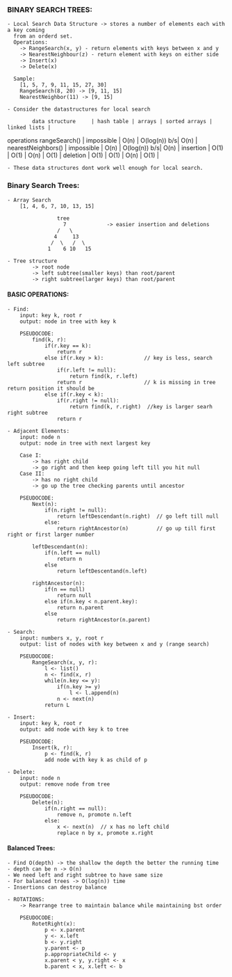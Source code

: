 ### BINARY SEARCH TREES:
    - Local Search Data Structure -> stores a number of elements each with a key coming
      from an orderd set.
      Operations:
        -> RangeSearch(x, y) - return elements with keys between x and y
        -> NearestNeighbour(z) - return element with keys on either side
        -> Insert(x)
        -> Delete(x)
      
      Sample:
        [1, 5, 7, 9, 11, 15, 27, 30]
        RangeSearch(8, 20) -> [9, 11, 15]
        NearestNeighbor(11) -> [9, 15]

    - Consider the datastructures for local search
        
            data structure     | hash table | arrays | sorted arrays | linked lists |
operations  rangeSearch()      | impossible |  O(n)  |  O(log(n)) b/s|     O(n)     | 
            nearestNeighbors() | impossible |  O(n)  |  O(log(n)) b/s|     O(n)     |
            insertion          |    O(1)    |  O(1)  |     O(n)      |     O(1)     |
            deletion           |    O(1)    |  O(1)  |     O(n)      |     O(1)     |
    
    - These data structures dont work well enough for local search.

### Binary Search Trees:
    - Array Search
        [1, 4, 6, 7, 10, 13, 15]

                    tree
                      7             -> easier insertion and deletions
                    /   \
                   4     13
                  /  \   /  \
                 1    6 10   15

    - Tree structure
            -> root node
            -> left subtree(smaller keys) than root/parent
            -> right subtree(larger keys) than root/parent

#### BASIC OPERATIONS:
    - Find:
        input: key k, root r
        output: node in tree with key k

        PSEUDOCODE:
            find(k, r):
                if(r.key == k):
                    return r
                else if(r.key > k):             // key is less, search left subtree
                    if(r.left != null):
                        return find(k, r.left)
                    return r                    // k is missing in tree return position it should be
                else if(r.key < k):
                    if(r.right != null):
                        return find(k, r.right)  //key is larger searh right subtree
                    return r

    - Adjacent Elements:
        input: node n
        output: node in tree with next largest key
        
        Case I:
            -> has right child
            -> go right and then keep going left till you hit null
        Case II:
            -> has no right child
            -> go up the tree checking parents until ancestor

        PSEUDOCODE:
            Next(n):
                if(n.right != null):
                    return leftDescendant(n.right)  // go left till null 
                else:
                    return rightAncestor(n)         // go up till first right or first larger number
            
            leftDescendant(n):
                if(n.left == null)
                    return n
                else
                    return leftDescentand(n.left)

            rightAncestor(n):
                if(n == null)
                    return null
                else if(n.key < n.parent.key):
                    return n.parent
                else
                    return rightAncestor(n.parent)

    - Search:
        input: numbers x, y, root r
        output: list of nodes with key between x and y (range search)

        PSEUDOCODE:
            RangeSearch(x, y, r):
                l <- list() 
                n <- find(x, r)
                while(n.key <= y):
                    if(n.key >= y)
                        l <- l.append(n)
                    n <- next(n)
                return L

    - Insert:
        input: key k, root r
        output: add node with key k to tree

        PSEUDOCODE:
            Insert(k, r):
                p <- find(k, r)
                add node with key k as child of p

    - Delete:
        input: node n
        output: remove node from tree

        PSEUDOCODE:
            Delete(n):
                if(n.right == null):
                    remove n, promote n.left
                else:
                    x <- next(n)  // x has no left child
                    replace n by x, promote x.right
    
#### Balanced Trees:
    - Find O(depth) -> the shallow the depth the better the running time
    - depth can be n -> O(n)
    - We need left and right subtree to have same size
    - For balanced trees -> O(log(n)) time
    - Insertions can destroy balance

    - ROTATIONS:
        -> Rearrange tree to maintain balance while maintaining bst order
        
        PSEUDOCODE:
            RotetRight(x):
                p <- x.parent
                y <- x.left
                b <- y.right
                y.parent <- p
                p.appropriateChild <- y
                x.parent < y, y.right <- x
                b.parent < x, x.left <- b
